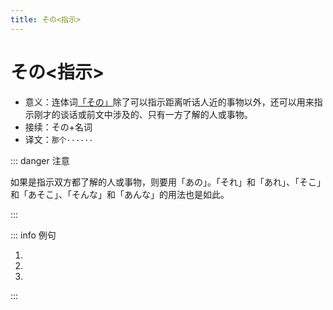 ```yaml
---
title: その<指示>
---
```


# その<指示>

- 意义：连体词<u>[「その」](../kosoado.md#この・その・あの・どの-指示)</u>除了可以指示距离听话人近的事物以外，还可以用来指示刚才的谈话或前文中涉及的、只有一方了解的人或事物。
- 接续：その+名词
- 译文：`那个······`

::: danger 注意

如果是指示双方都了解的人或事物，则要用「あの」。「それ」和「あれ」、「そこ」和「あそこ」、「そんな」和「あんな」的用法也是如此。

:::

::: info 例句

1. <grammer-content sentence="A: [相手/あいて]の[人/ひと]は[今/いま]でもいい[友達/ともだち]です。" trans='对方现在还是好朋友。' />
   <grammer-content sentence="B: **その**[人/ひと]は[今/いま]、[日本/にほん]ですか。" trans='那个人现在在日本么？' />
1. <grammer-content sentence="１[年生/ねんせい]の[時/とき]の[先生/せんせい]は[田中/やまだ][先生/せんせい]でした。**その**[先生/せんせい]はとても[厳/きび]しかったです。" trans='一年级时候的老师是田中老师。那位老师超严厉。' />
1. <grammer-content sentence="A: [高橋/たかはし]さんは[私/わたし]の[友達/ともだち]です。" trans='高桥是我的好朋友。' />
   <grammer-content sentence="B: **その**[方/かた]も[京華/きょうか][大学/だいがく]の[語学/ごがく][留学生/りゅうがくせい]ですか。" trans='她也是京华大学的语言留学生。' />

:::
